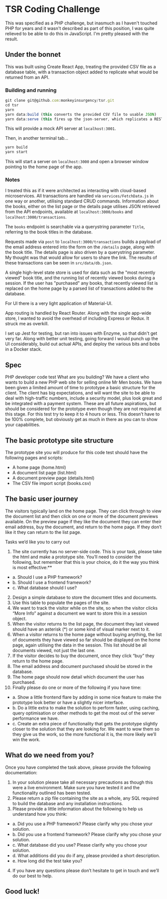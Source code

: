 # TSR Coding Challenge
This was specified as a PHP challenge, but inasmuch as I haven't touched PHP for years and it wasn't described as part of 
this position, I was quite relieved to be able to do this in JavaScript.  I'm pretty pleased with the result.

## Under the bonnet
This was built using Create React App, treating the provided CSV file as a database table, with a transaction object added to replicate 
what would be returned from an API.  

### Building and running
```javascript
git clone git@github.com:monkeyinsurgency/tsr.git
cd tsr
yarn
yarn data:build (this converts the provided CSV file to usable JSON)
yarn data:serve (this fires up the json-server, which replicates a RESTful API.)
```
This will provide a mock API server at `localhost:3001`.

Then, in another terminal tab...
```javascript
yarn build
yarn start
```

This will start a server on `localhost:3000` and open a browser window pointing to the home page of the app.

### Notes
I treated this as if it were architected as interacting with cloud-based microservices.  All transactions are handled via 
`services/FetchData.js` in one way or another, utilising standard CRUD commands.  Information about the books, either on the list page or the details page 
utilises JSON retrieved from the API endpoints, available at `localhost:3000/books` and `localhost:3000/transactions`.
  
The `books` endpoint is searchable via a querystring parameter `Title`, referring to the book titles in the database.

Requests made via `post` to `localhost:3000/transactions` builds a payload of the email address entered into the form on the 
`/details` page, along with the book title.  The details page is also driven by a querystring parameter.  My thought was 
that would allow for users to share the link.  The results of these transactions can be seen in `src/data/db.json`.

A single high-level state store is used for data such as the "most recently viewed" book title, and the running list of recently 
viewed books during a session.  If the user has "purchased" any books, that recently viewed list is replaced on the home page
by a parsed list of transactions added to the database.

For UI there is a very light application of Material-UI.

App routing is handled by React Router.  Along with the single app-wide store, I wanted to avoid the overhead of including 
Express or Redux.  It struck me as overkill.

I set up Jest for testing, but ran into issues with Enzyme, so that didn't get very far.  Along with better unit testing, 
going forward I would punch up the UI considerably, build out actual APIs, and deploy the various bits and bobs in a 
Docker stack.

## Spec 
PHP developer code test
What are you building?
We have a client who wants to build a new PHP web site for selling online Mr Men books. We have been given a limited amount of time to prototype a basic structure for the client. 
The client has big expectations, and will want the site to be able to deal with high-traffic numbers, include a security model, plus look great and be integrated with a payment system. These are all future aspirations, but should be considered for the prototype even though they are not required at this stage.
For this test try to keep it to 4 hours or less. This doesn’t have to be 100% complete, but obviously get as much in there as you can to show your capabilities.

## The basic prototype site structure
The prototype site you will produce for this code test should have the following pages and scripts:
*	A home page (home.html)
*	A document list page (list.html)
*	A document preview page (details.html)
*	The CSV file import script (books.csv)

## The basic user journey 
The visitors typically land on the home page. They can click through to view the document list and then click on one or more of the document previews available. On the preview page if they like the document they can enter their email address, buy the document, and return to the home page. If they don’t like it they can return to the list page.

Tasks we’d like you to carry out
1.	The site currently has no server-side code. This is your task, please take the html and make a prototype site. You’ll need to consider the following, but remember that this is your choice, do it the way you think is most effective:**
- a. Should I use a PHP framework?
- b.	Should I use a frontend framework?
- c.	What database should I use?
2.	Design a simple database to store the document titles and documents.
3.	Use this table to populate the pages of the site.
4.	We want to track the visitor while on the site, so when the visitor clicks “More Info” against a document we want to store this in a session object.
5.	When the visitor returns to the list page, the document they last viewed should have an asterisk (*) or some kind of visual marker next to it.
6.	When a visitor returns to the home page without buying anything, the list of documents they have viewed so far should be displayed on the home page, again utilising the data in the session. This list should be all documents viewed, not just the last one.
7.	If the visitor decides to buy the document, once they click “buy” they return to the home page.
8.	The email address and document purchased should be stored in the database.
9.	The home page should now detail which document the user has purchased.
10.	Finally please do one or more of the following if you have time:
- a.	Show a little frontend flare by adding in some nice feature to make the prototype look better or have a slightly nicer interface.
- b.	Do a little extra to make the solution to perform faster, using caching, query optimisation or other methods to get the most out of the server performance we have.
- c.	Create an extra piece of functionality that gets the prototype slightly closer to the solution that they are looking for. We want to wow them so they give us the work, so the more functional it is, the more likely we’ll win the work.

## What do we need from you?
Once you have completed the task above, please provide the following documentation:
1.	In your solution please take all necessary precautions as though this were a live environment. Make sure you have tested it and the functionality outlined has been tested.
2.	Please return a zip file containing the site as a whole, any SQL required to build the database and any installation instructions. 
3.	Please provide a little information about the following to help us understand how you think:
- a.	Did you use a PHP framework? Please clarify why you chose your solution.
- b.	Did you use a frontend framework? Please clarify why you chose your solution.
- c.	What database did you use? Please clarify why you chose your solution.
- d.	What additions did you do if any, please provided a short description.
- e.	How long did the test take you?
4.	If you have any questions please don’t hesitate to get in touch and we’ll do our best to help.
## Good luck!


